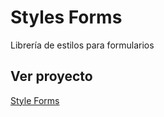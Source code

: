 # Styles Forms

Librería de estilos para formularios

## Ver proyecto

[Style Forms](https://ajbruce95.github.io/styles-forms/)